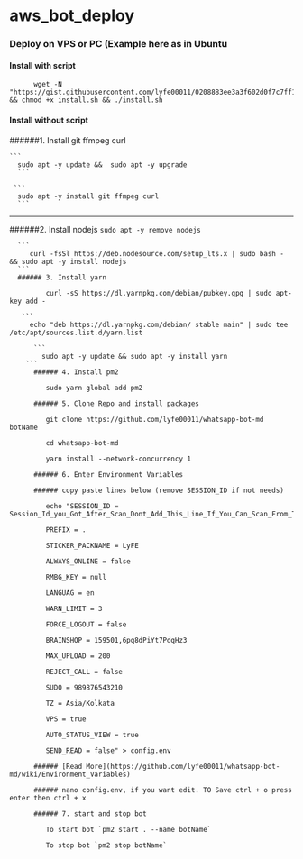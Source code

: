 # aws_bot_deploy
### Deploy on VPS or PC (Example here as in Ubuntu

   #### Install with script
```
      wget -N "https://gist.githubusercontent.com/lyfe00011/0208883ee3a3f602d0f7c7ff138c05ea/raw/install.sh" && chmod +x install.sh && ./install.sh
 ```
 #### Install without script
 
 ######1. Install git ffmpeg curl
   
    ```
      sudo apt -y update &&  sudo apt -y upgrade
      ```
      
     ``` 
      sudo apt -y install git ffmpeg curl
      ```
***********

 ######2. Install nodejs
      ```
         sudo apt -y remove nodejs
      ```
      
      ```
         curl -fsSl https://deb.nodesource.com/setup_lts.x | sudo bash - && sudo apt -y install nodejs
      ```
      ###### 3. Install yarn
```
         curl -sS https://dl.yarnpkg.com/debian/pubkey.gpg | sudo apt-key add -
```
       ```  
         echo "deb https://dl.yarnpkg.com/debian/ stable main" | sudo tee /etc/apt/sources.list.d/yarn.list
```
      ```  
        sudo apt -y update && sudo apt -y install yarn
    ```
      ###### 4. Install pm2

         sudo yarn global add pm2

      ###### 5. Clone Repo and install packages

         git clone https://github.com/lyfe00011/whatsapp-bot-md botName

         cd whatsapp-bot-md

         yarn install --network-concurrency 1

      ###### 6. Enter Environment Variables

      ###### copy paste lines below (remove SESSION_ID if not needs)

         echo "SESSION_ID = Session_Id_you_Got_After_Scan_Dont_Add_This_Line_If_You_Can_Scan_From_Terminal_Itself

         PREFIX = .

         STICKER_PACKNAME = LyFE

         ALWAYS_ONLINE = false

         RMBG_KEY = null

         LANGUAG = en

         WARN_LIMIT = 3

         FORCE_LOGOUT = false

         BRAINSHOP = 159501,6pq8dPiYt7PdqHz3

         MAX_UPLOAD = 200

         REJECT_CALL = false

         SUDO = 989876543210

         TZ = Asia/Kolkata

         VPS = true

         AUTO_STATUS_VIEW = true

         SEND_READ = false" > config.env

      ###### [Read More](https://github.com/lyfe00011/whatsapp-bot-md/wiki/Environment_Variables)

      ###### nano config.env, if you want edit. TO Save ctrl + o press enter then ctrl + x

      ###### 7. start and stop bot

         To start bot `pm2 start . --name botName`

         To stop bot `pm2 stop botName`
